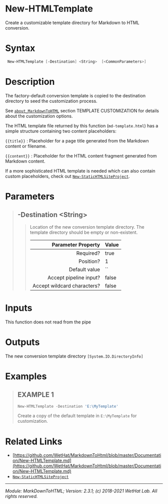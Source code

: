﻿# New-HTMLTemplate

Create a customizable template directory for Markdown to HTML conversion.

# Syntax
```PowerShell
 New-HTMLTemplate [-Destination] <String>  [<CommonParameters>] 
```


# Description


The factory-default conversion template is copied to the destination directory
to seed the customization process.

See [`about_MarkdownToHTML`](about_MarkdownToHTML.md) section TEMPLATE CUSTOMIZATION for details about the
customization options.

The HTML template file returned by this function (`md-template.html`) has a
simple structure containing two content placeholders:

`{{title}}`
:   Placeholder for a page title generated from the Markdown content or filename.

`{{content}}`
:   Placeholder for the HTML content fragment generated from Markdown content.

If a more sophisticated HTML template is needed which can also contain custom
placeholders, check out [`New-StaticHTMLSiteProject`](New-StaticHTMLSiteProject.md).





# Parameters

<blockquote>



## -Destination \<String\>

<blockquote>

Location of the new conversion template directory. The template directory
should be empty or non-existent.

Parameter Property         | Value
--------------------------:|:----------
Required?                  | true
Position?                  | 1
Default value              | ``
Accept pipeline input?     | false
Accept wildcard characters?| false

</blockquote>


</blockquote>


# Inputs
This function does not read from the pipe


# Outputs
The new conversion template directory `[System.IO.DirectoryInfo]`

# Examples

<blockquote>


## EXAMPLE 1

```PowerShell
New-HTMLTemplate -Destination 'E:\MyTemplate'
```


Create a copy of the default template in `E:\MyTemplate` for customization.













</blockquote>

# Related Links

* [https://github.com/WetHat/MarkdownToHtml/blob/master/Documentation/New-HTMLTemplate.md](https://github.com/WetHat/MarkdownToHtml/blob/master/Documentation/New-HTMLTemplate.md) 
* [`New-StaticHTMLSiteProject`](New-StaticHTMLSiteProject.md)

---

<cite>Module: MarkDownToHTML; Version: 2.3.1; (c) 2018-2021 WetHat Lab. All rights reserved.</cite>
